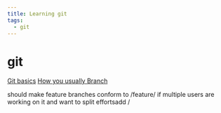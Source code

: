 ```yaml
---
title: Learning git
tags:
  - git
---
```


# git

[Git basics](https://egghead.io/courses/practical-git-for-everyday-professional-use) [How you usually Branch](http://nvie.com/posts/a-successful-git-branching-model/)

should make feature branches conform to /feature/ if multiple users are working on it and want to split effortsadd /

